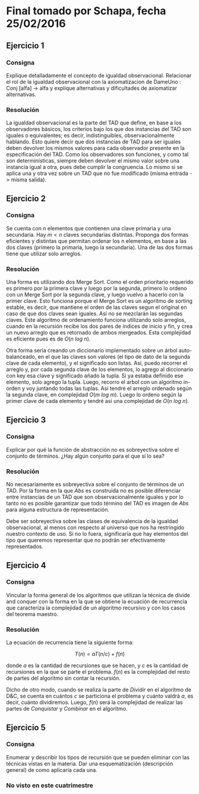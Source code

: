 # Final tomado por Schapa, fecha 25/02/2016

## Ejercicio 1

### Consigna

Explique detalladamente el concepto de igualdad observacional. Relacionar el rol de la igualdad observacional con la axiomatizacion de DameUno : Conj [alfa] → alfa y explique alternativas y dificultades de axiomatizar alternativas.

### Resolución

La igualdad observacional es la parte del TAD que define, en base a los observadores básicos, los criterios bajo los que dos instancias del TAD son iguales o equivalentes; es decir, indistinguibles, observacionalmente hablando. Esto quiere decir que dos instancias de TAD para ser iguales deben devolver los mismos valores para cada observador presente en la especificación del TAD. Como los observadores son funciones, y como tal son determinísticas, siempre deben devolver el mismo valor sobre una instancia igual a otra, pues debe cumplir la congruencia. Lo mismo si se aplica una y otra vez sobre un TAD que no fue modificado (misma entrada -> misma salida).

## Ejercicio 2

### Consigna

Se cuenta con n elementos que contienen una clave primaria y una secundaria. Hay $m < n$ claves secundarias distintas. Proponga dos formas eficientes y distintas que permitan ordenar los n elementos, en base a las dos claves (primero la primaria, luego la secundaria). Una de las dos formas tiene que utilizar solo arreglos.

### Resolución

Una forma es utilizando dos Merge Sort. Como el orden prioritario requerido es primero por la primera clave y luego por la segunda, primero lo ordeno con un Merge Sort por la segunda clave, y luego vuelvo a hacerlo con la primer clave. Esto funciona porque el Merge Sort es un algoritmo de sorting estable, es decir, que mantiene el orden de las claves segun el original en caso de que dos claves sean iguales. Así no se mezclarán las segundas claves. Este algoritmo de ordenamiento funciona utilizando solo arreglos, cuando en la recursión recibe los dos pares de indices de inicio y fin, y  crea un nuevo arreglo que es retornado de ambos mergeados. Esta complejidad es eficiente pues es de $O(n\ log\ n)$.  

Otra forma sería creando un diccionario implementado sobre un árbol auto-balanceado, en el que las claves son valores (el tipo de dato de la segunda clave de cada elemento), y el significado son listas. Así, puedo recorrer el arreglo y, por cada segunda clave de los elementos, lo agrego al diccionario con key esa clave y significado añado la tupla. Si ya estaba definido ese elemento, solo agrego la tupla. Luego, recorro el arbol con un algoritmo in-orden y voy juntando todas las tuplas. Así tendré el arreglo ordenado según la segunda clave, en complejidad $O(m\ log\ m)$. Luego lo ordeno según la primer clave de cada elemento y tendré asi una complejidad de $O(n\ log\ n)$.

## Ejercicio 3

### Consigna

Explicar por qué la función de abstracción no es sobreyectiva sobre el conjunto de términos. ¿Hay algún conjunto para el que sí lo sea?

### Resolución

No necesariamente es sobreyectiva sobre el conjunto de términos de un TAD. Por la forma en la que _Abs_ es construida no es posible diferenciar entre instancias de un TAD que son observacionalmente iguales y por lo tanto no es posible garantizar que todo término del TAD es imagen de _Abs_ para alguna estructura de representación.  

Debe ser sobreyectiva sobre las clases de equivalencia de la igualdad observacional, al menos con respecto al universo que nos ha restringido nuestro contexto de uso. Si no lo fuera, significaría que hay elementos del tipo que queremos representar que no podrán ser efectivamente representados.  

## Ejercicio 4

### Consigna

Vincular la forma general de los algoritmos que utilizan la técnica de divide and conquer con la forma en la que se obtiene la ecuación de recurrencia que caracteriza la complejidad de un algoritmo recursivo y con los casos del teorema maestro.

### Resolución

La ecuación de recurrencia tiene la siguiente forma:

$$
T(n) = aT(n/c)+ f(n)
$$

donde $a$ es la cantidad de recursiones que se hacen, y $c$ es la cantidad de recursiones en la que se parte el problema. $f(n)$ es la complejidad del resto de partes del algoritmo sin contar la recursión.  

Dicho de otro modo, cuando se realiza la parte de _Dividir_ en el algoritmo de D&C, se cuenta en cuántos $c$ se particiona el problema y cuánto valdrá $a$, es decir, cuánto dividiremos. Luego, $f(n)$ será la complejidad de realizar las partes de _Conquistar_ y _Combinar_ en el algoritmo.

## Ejercicio 5

### Consigna

Enumerar y describir los tipos de recursión que se pueden eliminar con las técnicas vistas en la materia. Dar una esquematización (descripción general) de como aplicaría cada una.

### No visto en este cuatrimestre